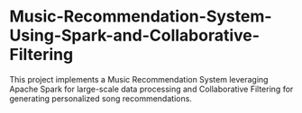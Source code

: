 # Music-Recommendation-System-Using-Spark-and-Collaborative-Filtering
This project implements a Music Recommendation System leveraging Apache Spark for large-scale data processing and Collaborative Filtering for generating personalized song recommendations.
